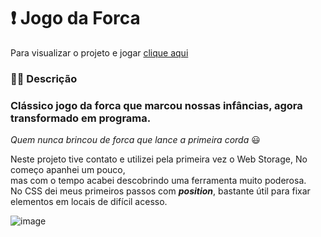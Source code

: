 # ❗ Jogo da Forca

Para visualizar o projeto e jogar <a href="https://mayaraplaza.github.io/Estudos-FrontEnd-Alura/Projeto-jogo-da-forca/"> clique aqui </a>

### ✍🏻 Descrição

### Clássico jogo da forca que marcou nossas infâncias, agora transformado em programa.

*Quem nunca brincou de forca que lance a primeira corda* 😃

Neste projeto tive contato e utilizei pela primeira vez o Web Storage, No começo apanhei um pouco,  
mas com o tempo acabei descobrindo uma ferramenta muito poderosa.  
No CSS dei meus primeiros passos com ***position***, bastante útil para fixar elementos em locais de difícil acesso. 

![image](https://user-images.githubusercontent.com/74818185/232811108-68c5ba0d-afed-4da7-a11f-f69119a62aa7.png)


